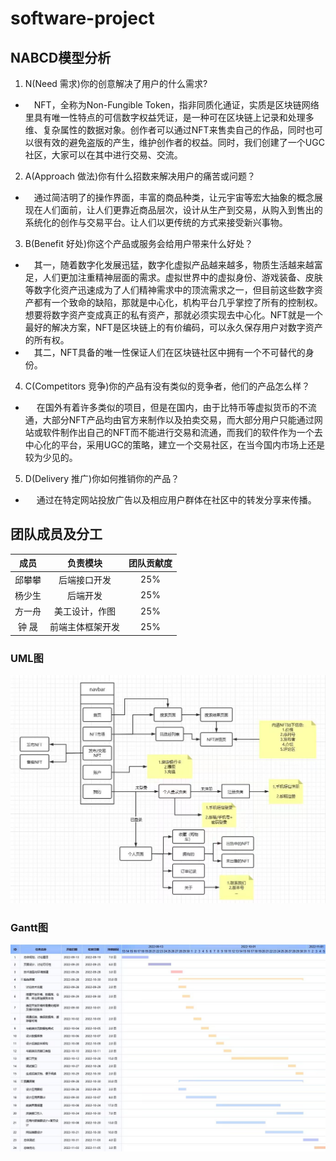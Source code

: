 # software-project

## NABCD模型分析

1. N(Need 需求)你的创意解决了用户的什么需求?

- &emsp;NFT，全称为Non-Fungible Token，指非同质化通证，实质是区块链网络里具有唯一性特点的可信数字权益凭证，是一种可在区块链上记录和处理多维、复杂属性的数据对象。创作者可以通过NFT来售卖自己的作品，同时也可以很有效的避免盗版的产生，维护创作者的权益。同时，我们创建了一个UGC社区，大家可以在其中进行交易、交流。

2. A(Approach 做法)你有什么招数来解决用户的痛苦或问题？

- &emsp;通过简洁明了的操作界面，丰富的商品种类，让元宇宙等宏大抽象的概念展现在人们面前，让人们更靠近商品层次，设计从生产到交易，从购入到售出的系统化的创作与交易平台。让人们以更传统的方式来接受新兴事物。

3. B(Benefit 好处)你这个产品或服务会给用户带来什么好处？

- &emsp;其一，随着数字化发展迅猛，数字化虚拟产品越来越多，物质生活越来越富足，人们更加注重精神层面的需求。虚拟世界中的虚拟身份、游戏装备、皮肤等数字化资产迅速成为了人们精神需求中的顶流需求之一，但目前这些数字资产都有一个致命的缺陷，那就是中心化，机构平台几乎掌控了所有的控制权。想要将数字资产变成真正的私有资产，那就必须实现去中心化。NFT就是一个最好的解决方案，NFT是区块链上的有价编码，可以永久保存用户对数字资产的所有权。
- &emsp;其二，NFT具备的唯一性保证人们在区块链社区中拥有一个不可替代的身份。

4. C(Competitors 竞争)你的产品有没有类似的竞争者，他们的产品怎么样？

- &emsp; 在国外有着许多类似的项目，但是在国内，由于比特币等虚拟货币的不流通，大部分NFT产品均由官方来制作以及拍卖交易，而大部分用户只能通过网站或软件制作出自己的NFT而不能进行交易和流通，而我们的软件作为一个去中心化的平台，采用UGC的策略，建立一个交易社区，在当今国内市场上还是较为少见的。

5. D(Delivery 推广)你如何推销你的产品？

- &emsp; 通过在特定网站投放广告以及相应用户群体在社区中的转发分享来传播。

## 团队成员及分工

成员|负责模块|团队贡献度
:-:|:-:|:-:
邱攀攀|后端接口开发|25%
杨少生|后端开发|25%
方一舟|美工设计，作图|25%
钟 晟|前端主体框架开发|25%

### UML图

![UML](./assetes/UML.jpg)

### Gantt图

![UML](./assetes/Gantt.jpg)

